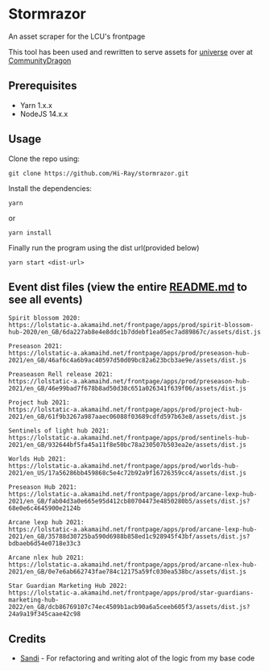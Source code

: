 # Stormrazor
An asset scraper for the LCU's frontpage

This tool has been used and rewritten to serve assets for [universe](https://universe.communitydragon.org/) over at [CommunityDragon](https://communitydragon.org/)

## Prerequisites
 - Yarn 1.x.x
 - NodeJS 14.x.x

## Usage

Clone the repo using:


```
git clone https://github.com/Hi-Ray/stormrazor.git
```

Install the dependencies:

```
yarn
```

or

```
yarn install
```

Finally run the program using the dist url(provided below)

```
yarn start <dist-url>
```




## Event dist files (view the entire [README.md](README.md) to see all events)
```
Spirit blossom 2020:
https://lolstatic-a.akamaihd.net/frontpage/apps/prod/spirit-blossom-hub-2020/en_GB/6da227ab8e4e8ddc1b7ddebf1ea05ec7ad89867c/assets/dist.js

Preseason 2021:
https://lolstatic-a.akamaihd.net/frontpage/apps/prod/preseason-hub-2021/en_GB/46af6c4a6b9ac40597d50d09bc82a623bcb3ae9e/assets/dist.js

Preaseason Rell release 2021:
https://lolstatic-a.akamaihd.net/frontpage/apps/prod/preseason-hub-2021/en_GB/46e99bad7f678b8ad50d38c651a026341f639f06/assets/dist.js

Project hub 2021:
https://lolstatic-a.akamaihd.net/frontpage/apps/prod/project-hub-2021/en_GB/61f9b3267a987aaec06088f03689cdfd597b63e8/assets/dist.js

Sentinels of light hub 2021:
https://lolstatic-a.akamaihd.net/frontpage/apps/prod/sentinels-hub-2021/en_GB/932644bf5fa45a11f8e50bc78a230507b503ea2e/assets/dist.js

Worlds Hub 2021:
https://lolstatic-a.akamaihd.net/frontpage/apps/prod/worlds-hub-2021/en_US/17a56286bb459868c5e4c72b92a9f16726359cc4/assets/dist.js

Preseason Hub 2021:
https://lolstatic-a.akamaihd.net/frontpage/apps/prod/arcane-lexp-hub-2021/en_GB/fab04d3a0e665e95d412cb80704473e4850280b5/assets/dist.js?68e0e6c4645900e2124b

Arcane lexp hub 2021:
https://lolstatic-a.akamaihd.net/frontpage/apps/prod/arcane-lexp-hub-2021/en_GB/35788d30725ba590d6988b858ed1c928945f43bf/assets/dist.js?bdbaeb6d54e0718e33c3

Arcane nlex hub 2021:
https://lolstatic-a.akamaihd.net/frontpage/apps/prod/arcane-nlex-hub-2021/en_GB/0e7e6ab662743fae784c12175a59fc030ea538bc/assets/dist.js

Star Guardian Marketing Hub 2022:
https://lolstatic-a.akamaihd.net/frontpage/apps/prod/star-guardians-marketing-hub-2022/en_GB/dcb86769107c74ec4509b1acb90a6a5ceeb605f3/assets/dist.js?24a9a19f345caae42c98
```

## Credits
 - [Sandi](https://github.com/SKarajic) - For refactoring and writing alot of the logic from my base code
